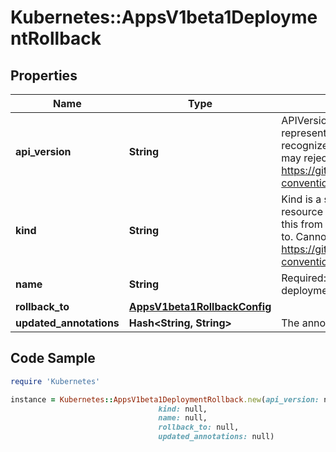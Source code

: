 # Kubernetes::AppsV1beta1DeploymentRollback

## Properties

Name | Type | Description | Notes
------------ | ------------- | ------------- | -------------
**api_version** | **String** | APIVersion defines the versioned schema of this representation of an object. Servers should convert recognized schemas to the latest internal value, and may reject unrecognized values. More info: https://git.k8s.io/community/contributors/devel/api-conventions.md#resources | [optional] 
**kind** | **String** | Kind is a string value representing the REST resource this object represents. Servers may infer this from the endpoint the client submits requests to. Cannot be updated. In CamelCase. More info: https://git.k8s.io/community/contributors/devel/api-conventions.md#types-kinds | [optional] 
**name** | **String** | Required: This must match the Name of a deployment. | 
**rollback_to** | [**AppsV1beta1RollbackConfig**](AppsV1beta1RollbackConfig.md) |  | 
**updated_annotations** | **Hash&lt;String, String&gt;** | The annotations to be updated to a deployment | [optional] 

## Code Sample

```ruby
require 'Kubernetes'

instance = Kubernetes::AppsV1beta1DeploymentRollback.new(api_version: null,
                                 kind: null,
                                 name: null,
                                 rollback_to: null,
                                 updated_annotations: null)
```


